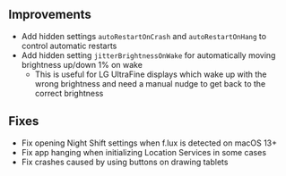 ## Improvements

- Add hidden settings `autoRestartOnCrash` and `autoRestartOnHang` to control automatic restarts
- Add hidden setting `jitterBrightnessOnWake` for automatically moving brightness up/down 1% on wake
    - This is useful for LG UltraFine displays which wake up with the wrong brightness and need a manual nudge to get back to the correct brightness

## Fixes

- Fix opening Night Shift settings when f.lux is detected on macOS 13+
- Fix app hanging when initializing Location Services in some cases
- Fix crashes caused by using buttons on drawing tablets
